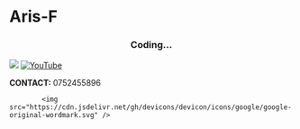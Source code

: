 # Aris-F

<h3 align="center">Coding...</h3>
<div>
  <a href = "mailto:aris.s.favor@gmail.com" target = "blank"><img src = "https://img.shields.io/badge/-Gmail-%23333?style=for-the-badge&logo=gmail&logoColor=white"></a> 
  <a href = "https://www.youtube.com/channel/UCoS0B5oLnAcCZpk8guzLgVw" target = "blank"><img alt="YouTube" src="https://cdn.jsdelivr.net/gh/devicons/devicon/icons/google/google-original-wordmark.svg"></a>

  <br>
  <p><b>CONTACT:</b> 0752455896</p> 
  
</div>





            <img src="https://cdn.jsdelivr.net/gh/devicons/devicon/icons/google/google-original-wordmark.svg" />
          
